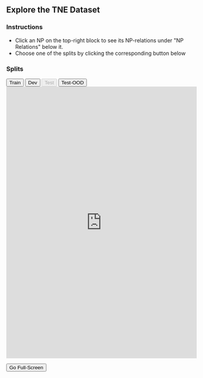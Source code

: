 ## **Explore the TNE Dataset**

### Instructions
* Click an NP on the top-right block to see its NP-relations under "NP Relations" below it.
* Choose one of the splits by clicking the corresponding button below


### Splits

<div class="col-md-4">
    <div class="form-group">
        <button id="train" type="button" class="btn btn-primary btn-sm" onclick="changeSplit('train')">Train</button>
        <button id="dev" type="button" class="btn btn-primary btn-sm" onclick="changeSplit('dev')">Dev</button>
        <button id="test" disabled type="button" class="btn btn-primary btn-sm" onclick="changeSplit('test')">Test</button>
        <button id="test-ood" type="button" class="btn btn-primary btn-sm" onclick="changeSplit('test-ood')">Test-OOD</button>
    </div>
</div>


<iframe id="data_interface" src="https://yanaiela.github.io/TNE/data_interface/test/1491.html" title="TNE Explore" width="100%" height="720" frameBorder="0"></iframe>

<button id="full_screen" type="button" class="btn btn-primary btn-sm" onclick="fullScreen()">Go Full-Screen</button>




<script type="text/javascript">
    function changeLayout(element, val) {
        var el = document.getElementsByClassName(element)[0];
        el.style.maxWidth = val;
    }

    changeLayout('main-content','90rem');

    function changeSplit(new_split) {
        var splits_dic = {
            "train": "https://yanaiela.github.io/TNE/data_interface/train/692.html",
            "dev": "https://yanaiela.github.io/TNE/data_interface/dev/1496.html",
            "test": "https://yanaiela.github.io/TNE/data_interface/test/1491.html",
            "test-ood": "https://yanaiela.github.io/TNE/data_interface/ood/10000.html",
        };
        document.getElementById('data_interface').src = splits_dic[new_split];

        document.getElementById(new_split).disabled = true;
        for (var key in splits_dic) {
            if (key != new_split) {
                document.getElementById(key).disabled = false;
            }
        }

    }

    function fullScreen() {
        var url = document.getElementById('data_interface').src;
        window.location.replace(url);

    }

</script>

